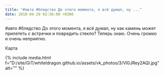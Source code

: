 ```yaml
---
title: "#авто #блядство До этого момента, я всё думал, ну ..."
date: 2018-04-29 02:56:00 +0300
---
```


#авто #блядство До этого момента, я всё думал, ну как камень может прилететь с встречки и повредить стекло? Теперь знаю. Очень громко и очень неприятно.

Карта

{% include media.html f="D:/site/GiT/whiteldragon.github.io/assets/vk_photos/3/Vl0JRey2AQI.jpg" alt="" %}
